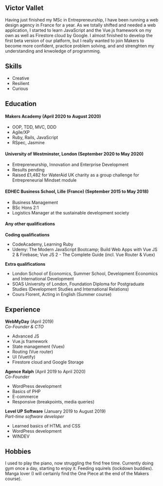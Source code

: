 ## Victor Vallet

Having just finished my MSc in Entrepreneurship, I have been running a web design agency in France for a year. As we totally shifted and needed a web application, I started to learn JavaScript and the Vue.js framework on my own as well as Firestore cloud by Google. I almost finished to develop the first beta version of our platform, but I really wanted to join Makers to become more confident, practice problem solving, and and strenghten my understanding and knwoledge of programming. 

## Skills

- Creative
- Resilient
- Curious

## Education

#### Makers Academy (April 2020 to August 2020)

- OOP, TDD, MVC, DDD
- Agile/XP
- Ruby, Rails, JavaScript
- RSpec, Jasmine

#### University of Westminster, London (September 2020 to May 2020)

- Entrepreneurship, Innovation and Enterprise Development
- Results pending
- Raised £1,482 for WaterAid UK charity as a group challenge for Entrepreneurial Mindset module

#### EDHEC Business School, Lille (France) (September 2015 to May 2018)

- Business Management
- BSc Hons 2:1
- Logistics Manager at the sustainable development society

#### Any other qualifications

**Coding qualifications**
- CodeAcademy, Learning Ruby
- Udemy: The Modern JavaScript Bootcamp; Build Web Apps with Vue JS 2 & Firebase; Vue JS 2 - The Complete Guide (incl. Vue Router & Vuex)

**Extra qualifications**

- London School of Economics, Summer School, Development Economics and International Development
- SOAS University of London, Foundation Diploma for Postgraduate Studies (Development Studies and International Relations)
- Cours Florent, Acting in English (Summer course)

## Experience

**WebMyDay** (April 2019)    
*Co-Founder & CTO*  
- Advanced JS
- Vue.js framework
- State management (Vuex)
- Routing (Vue router)
- UI (Vuetify)
- Firestore cloud and Google Storage

**Agence Ralph** (April 2019 to April 2020)    
*Co-Founder*  
- WordPress development
- Basics of PHP
- E-commerce
- Responsive (breakpoints, media queries)

**Level UP Software** (January 2019 to August 2019)   
*Part-time software developer*  
- Learned basics of HTML and CSS
- WordPress development
- WINDEV

## Hobbies

I used to play the piano, now struggling the find free time.
Currently doing gym once a day, starting to enjoy it. 
Feeding squirels (lockdown buddies).
Manga lover (I will certainly find the One Piece at the end of the Makers course).
